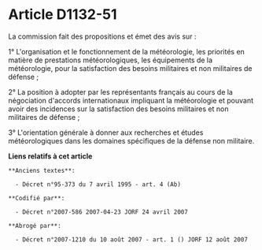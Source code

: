 # Article D1132-51

La commission fait des propositions et émet des avis sur :

1° L'organisation et le fonctionnement de la météorologie, les priorités en matière de prestations météorologiques, les
équipements de la météorologie, pour la satisfaction des besoins militaires et non militaires de défense ;

2° La position à adopter par les représentants français au cours de la négociation d'accords internationaux impliquant la
météorologie et pouvant avoir des incidences sur la satisfaction des besoins militaires et non militaires de défense ;

3° L'orientation générale à donner aux recherches et études météorologiques dans les domaines spécifiques de la défense non
militaire.

**Liens relatifs à cet article**

	**Anciens textes**:

	  - Décret n°95-373 du 7 avril 1995 - art. 4 (Ab)

	**Codifié par**:

	  - Décret n°2007-586 2007-04-23 JORF 24 avril 2007

	**Abrogé par**:

	  - Décret n°2007-1210 du 10 août 2007 - art. 1 () JORF 12 août 2007
